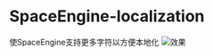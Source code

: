 # SpaceEngine-localization
使SpaceEngine支持更多字符以方便本地化
![效果](http://imgsrc.baidu.com/forum/pic/item/b78638f082025aaff24aa914f3edab64024f1a0e.jpg)
